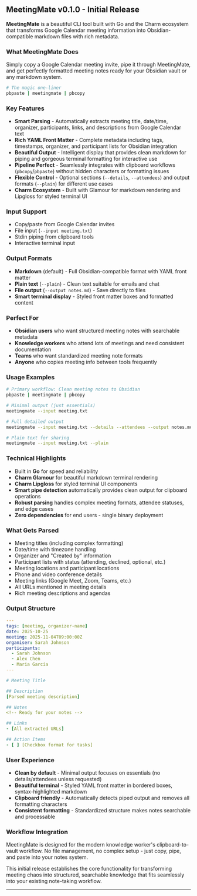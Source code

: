 ## MeetingMate v0.1.0 - Initial Release

**MeetingMate** is a beautiful CLI tool built with Go and the Charm ecosystem that transforms Google Calendar meeting information into Obsidian-compatible markdown files with rich metadata.

### **What MeetingMate Does**

Simply copy a Google Calendar meeting invite, pipe it through MeetingMate, and get perfectly formatted meeting notes ready for your Obsidian vault or any markdown system.

```bash
# The magic one-liner
pbpaste | meetingmate | pbcopy
```

### **Key Features**

- **Smart Parsing** - Automatically extracts meeting title, date/time, organizer, participants, links, and descriptions from Google Calendar text
- **Rich YAML Front Matter** - Complete metadata including tags, timestamps, organizer, and participant lists for Obsidian integration
- **Beautiful Output** - Intelligent display that provides clean markdown for piping and gorgeous terminal formatting for interactive use
- **Pipeline Perfect** - Seamlessly integrates with clipboard workflows (`pbcopy`/`pbpaste`) without hidden characters or formatting issues
- **Flexible Control** - Optional sections (`--details`, `--attendees`) and output formats (`--plain`) for different use cases
- **Charm Ecosystem** - Built with Glamour for markdown rendering and Lipgloss for styled terminal UI

### **Input Support**
- Copy/paste from Google Calendar invites
- File input (`--input meeting.txt`)
- Stdin piping from clipboard tools
- Interactive terminal input

### **Output Formats**
- **Markdown** (default) - Full Obsidian-compatible format with YAML front matter
- **Plain text** (`--plain`) - Clean text suitable for emails and chat
- **File output** (`--output notes.md`) - Save directly to files
- **Smart terminal display** - Styled front matter boxes and formatted content

### **Perfect For**
- **Obsidian users** who want structured meeting notes with searchable metadata
- **Knowledge workers** who attend lots of meetings and need consistent documentation
- **Teams** who want standardized meeting note formats
- **Anyone** who copies meeting info between tools frequently

### **Usage Examples**

```bash
# Primary workflow: Clean meeting notes to Obsidian
pbpaste | meetingmate | pbcopy

# Minimal output (just essentials)
meetingmate --input meeting.txt

# Full detailed output 
meetingmate --input meeting.txt --details --attendees --output notes.md

# Plain text for sharing
meetingmate --input meeting.txt --plain
```

### **Technical Highlights**
- Built in **Go** for speed and reliability
- **Charm Glamour** for beautiful markdown terminal rendering  
- **Charm Lipgloss** for styled terminal UI components
- **Smart pipe detection** automatically provides clean output for clipboard operations
- **Robust parsing** handles complex meeting formats, attendee statuses, and edge cases
- **Zero dependencies** for end users - single binary deployment

### **What Gets Parsed**
- Meeting titles (including complex formatting)
- Date/time with timezone handling  
- Organizer and "Created by" information
- Participant lists with status (attending, declined, optional, etc.)
- Meeting locations and participant locations
- Phone and video conference details
- Meeting links (Google Meet, Zoom, Teams, etc.)
- All URLs mentioned in meeting details
- Rich meeting descriptions and agendas

### **Output Structure**
```yaml
---
tags: [meeting, organizer-name]
date: 2025-10-25
meeting: 2025-11-04T09:00:00Z
organiser: Sarah Johnson
participants:
  - Sarah Johnson
  - Alex Chen  
  - Maria Garcia
---

# Meeting Title

## Description
[Parsed meeting description]

## Notes  
<!-- Ready for your notes -->

## Links
- [All extracted URLs]

## Action Items
- [ ] [Checkbox format for tasks]
```

### **User Experience**
- **Clean by default** - Minimal output focuses on essentials (no details/attendees unless requested)
- **Beautiful terminal** - Styled YAML front matter in bordered boxes, syntax-highlighted markdown
- **Clipboard friendly** - Automatically detects piped output and removes all formatting characters
- **Consistent formatting** - Standardized structure makes notes searchable and processable

### **Workflow Integration**
MeetingMate is designed for the modern knowledge worker's clipboard-to-vault workflow. No file management, no complex setup - just copy, pipe, and paste into your notes system.

This initial release establishes the core functionality for transforming meeting chaos into structured, searchable knowledge that fits seamlessly into your existing note-taking workflow.

---
